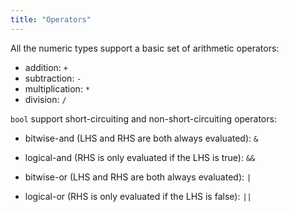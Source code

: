 ```yaml
---
title: "Operators"
---
```


All the numeric types support a basic set of arithmetic operators:

* addition: `+`
* subtraction: `-`
* multiplication: `*`
* division: `/`

`bool` support short-circuiting and non-short-circuiting operators:

* bitwise-and (LHS and RHS are both always evaluated): `&`
* logical-and (RHS is only evaluated if the LHS is true): `&&`

* bitwise-or (LHS and RHS are both always evaluated): `|`
* logical-or (RHS is only evaluated if the LHS is false): `||`
